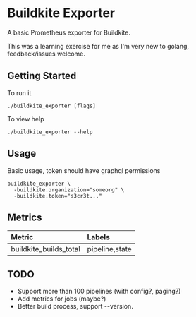 # Buildkite Exporter

A basic Prometheus exporter for Buildkite.

This was a learning exercise for me as I'm very new to golang, feedback/issues welcome.

## Getting Started

To run it

```
./buildkite_exporter [flags]
```

To view help

```
./buildkite_exporter --help
```

## Usage

Basic usage, token should have graphql permissions

```
buildkite_exporter \
  -buildkite.organization="someorg" \
  -buildkite.token="s3cr3t..."
```

## Metrics

| Metric                 | Labels         |
|:-----------------------|:---------------|
| buildkite_builds_total | pipeline,state |

## TODO

-   Support more than 100 pipelines (with config?, paging?)
-   Add metrics for jobs (maybe?)
-   Better build process, support --version.
